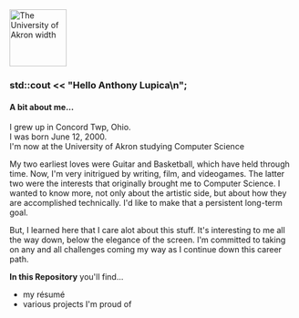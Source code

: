 <img src="https://upload.wikimedia.org/wikipedia/en/b/b0/University_of_Akron_seal.svg" alt="The University of Akron width" width="100" height="100">

### std::cout << "Hello Anthony Lupica\n";

#### A bit about me...
I grew up in Concord Twp, Ohio. <br>
I was born June 12, 2000. <br>
I'm now at the University of Akron studying Computer Science <br>

My two earliest loves were Guitar and Basketball, which have held through time. Now, I'm very initrigued by writing, film, and videogames. The latter two were the interests that originally brought me to Computer Science. I wanted to know more, not only about the artistic side, but about how they are accomplished technically. I'd like to make that a persistent long-term goal.

But, I learned here that I care alot about this stuff. It's interesting to me all the way down, below the elegance of the screen. 
I'm committed to taking on any and all challenges coming my way as I continue down this career path.

**In this Repository** you'll find... 
- my résumé
- various projects I'm proud of 
